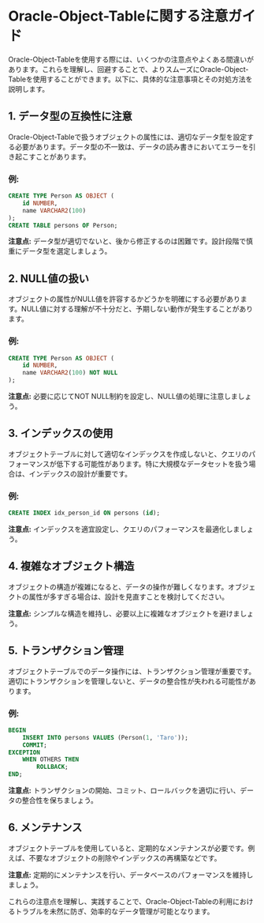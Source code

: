 # Oracle-Object-Tableに関する注意ガイド

Oracle-Object-Tableを使用する際には、いくつかの注意点やよくある間違いがあります。これらを理解し、回避することで、よりスムーズにOracle-Object-Tableを使用することができます。以下に、具体的な注意事項とその対処方法を説明します。

## 1. データ型の互換性に注意
Oracle-Object-Tableで扱うオブジェクトの属性には、適切なデータ型を設定する必要があります。データ型の不一致は、データの読み書きにおいてエラーを引き起こすことがあります。

### 例:
```sql
CREATE TYPE Person AS OBJECT (
    id NUMBER,
    name VARCHAR2(100)
);
CREATE TABLE persons OF Person;
```

**注意点:** データ型が適切でないと、後から修正するのは困難です。設計段階で慎重にデータ型を選定しましょう。

## 2. NULL値の扱い
オブジェクトの属性がNULL値を許容するかどうかを明確にする必要があります。NULL値に対する理解が不十分だと、予期しない動作が発生することがあります。

### 例:
```sql
CREATE TYPE Person AS OBJECT (
    id NUMBER,
    name VARCHAR2(100) NOT NULL
);
```

**注意点:** 必要に応じてNOT NULL制約を設定し、NULL値の処理に注意しましょう。

## 3. インデックスの使用
オブジェクトテーブルに対して適切なインデックスを作成しないと、クエリのパフォーマンスが低下する可能性があります。特に大規模なデータセットを扱う場合は、インデックスの設計が重要です。

### 例:
```sql
CREATE INDEX idx_person_id ON persons (id);
```

**注意点:** インデックスを適宜設定し、クエリのパフォーマンスを最適化しましょう。

## 4. 複雑なオブジェクト構造
オブジェクトの構造が複雑になると、データの操作が難しくなります。オブジェクトの属性が多すぎる場合は、設計を見直すことを検討してください。

**注意点:** シンプルな構造を維持し、必要以上に複雑なオブジェクトを避けましょう。

## 5. トランザクション管理
オブジェクトテーブルでのデータ操作には、トランザクション管理が重要です。適切にトランザクションを管理しないと、データの整合性が失われる可能性があります。

### 例:
```sql
BEGIN
    INSERT INTO persons VALUES (Person(1, 'Taro'));
    COMMIT;
EXCEPTION
    WHEN OTHERS THEN
        ROLLBACK;
END;
```

**注意点:** トランザクションの開始、コミット、ロールバックを適切に行い、データの整合性を保ちましょう。

## 6. メンテナンス
オブジェクトテーブルを使用していると、定期的なメンテナンスが必要です。例えば、不要なオブジェクトの削除やインデックスの再構築などです。

**注意点:** 定期的にメンテナンスを行い、データベースのパフォーマンスを維持しましょう。

これらの注意点を理解し、実践することで、Oracle-Object-Tableの利用におけるトラブルを未然に防ぎ、効率的なデータ管理が可能となります。